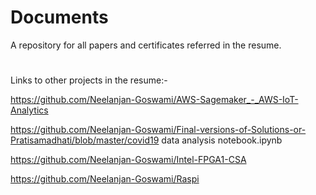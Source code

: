 # Documents

A repository for all papers and certificates referred in the resume.
#

Links to other projects in the resume:-

https://github.com/Neelanjan-Goswami/AWS-Sagemaker_-_AWS-IoT-Analytics

https://github.com/Neelanjan-Goswami/Final-versions-of-Solutions-or-Pratisamadhati/blob/master/covid19 data analysis notebook.ipynb

https://github.com/Neelanjan-Goswami/Intel-FPGA1-CSA

https://github.com/Neelanjan-Goswami/Raspi
